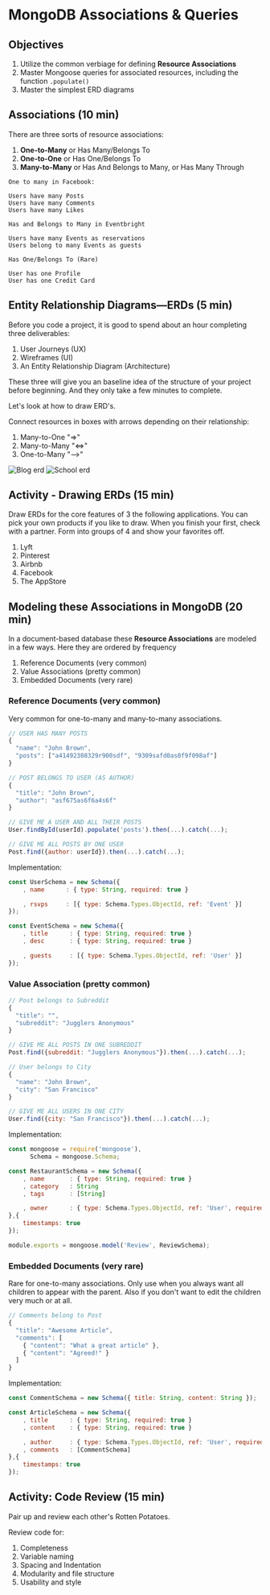 # MongoDB Associations & Queries

## Objectives

1. Utilize the common verbiage for defining **Resource Associations**
1. Master Mongoose queries for associated resources, including the function `.populate()`
1. Master the simplest ERD diagrams

## Associations (10 min)

There are three sorts of resource associations:

1. **One-to-Many** or Has Many/Belongs To
1. **One-to-One** or Has One/Belongs To
1. **Many-to-Many** or Has And Belongs to Many, or Has Many Through

```
One to many in Facebook:

Users have many Posts
Users have many Comments
Users have many Likes
```

```
Has and Belongs to Many in Eventbright

Users have many Events as reservations
Users belong to many Events as guests
```

```
Has One/Belongs To (Rare)

User has one Profile
User has one Credit Card
```

## Entity Relationship Diagrams—ERDs (5 min)

Before you code a project, it is good to spend about an hour completing three deliverables:

1. User Journeys (UX)
1. Wireframes (UI)
1. An Entity Relationship Diagram (Architecture)

These three will give you an baseline idea of the structure of your project before beginning. And they only take a few minutes to complete.

Let's look at how to draw ERD's.

Connect resources in boxes with arrows depending on their relationship:

1. Many-to-One "=>"
1. Many-to-Many  "<=>"
1. One-to-Many "-->"

![Blog erd](assets/blog-erd.jpeg)
![School erd](assets/school-erd.jpeg)

## Activity - Drawing ERDs (15 min)

Draw ERDs for the core features of 3 the following applications. You can pick your own products if you like to draw. When you finish your first, check with a partner. Form into groups of 4 and show your favorites off.

1. Lyft
1. Pinterest
1. Airbnb
1. Facebook
1. The AppStore

## Modeling these Associations in MongoDB (20 min)

In a document-based database these **Resource Associations** are modeled in a few ways. Here they are ordered by frequency

1. Reference Documents (very common)
1. Value Associations (pretty common)
1. Embedded Documents (very rare)

### Reference Documents (very common)

Very common for one-to-many and many-to-many associations.

```js
// USER HAS MANY POSTS
{
  "name": "John Brown",
  "posts": ["a41492308329r900sdf", "9309safd0as0f9f098af"]
}

// POST BELONGS TO USER (AS AUTHOR)
{
  "title": "John Brown",
  "author": "asf675as6f6a4s6f"
}

// GIVE ME A USER AND ALL THEIR POSTS
User.findById(userId).populate('posts').then(...).catch(...);

// GIVE ME ALL POSTS BY ONE USER
Post.find({author: userId}).then(...).catch(...);
```

Implementation:

```js
const UserSchema = new Schema({
    , name      : { type: String, required: true }

    , rsvps     : [{ type: Schema.Types.ObjectId, ref: 'Event' }]
});

const EventSchema = new Schema({
    , title      : { type: String, required: true }
    , desc       : { type: String, required: true }

    , guests     : [{ type: Schema.Types.ObjectId, ref: 'User' }]
});
```

### Value Association (pretty common)

```js
// Post belongs to Subreddit
{
  "title": "",
  "subreddit": "Jugglers Anonymous"
}

// GIVE ME ALL POSTS IN ONE SUBREDDIT
Post.find({subreddit: "Jugglers Anonymous"}).then(...).catch(...);

// User belongs to City
{
  "name": "John Brown",
  "city": "San Francisco"
}

// GIVE ME ALL USERS IN ONE CITY
User.find({city: "San Francisco"}).then(...).catch(...);
```

Implementation:

```js
const mongoose = require('mongoose'),
      Schema = mongoose.Schema;

const RestaurantSchema = new Schema({
    , name       : { type: String, required: true }
    , category   : String
    , tags       : [String]

    , owner      : { type: Schema.Types.ObjectId, ref: 'User', required: true }
},{
    timestamps: true
});

module.exports = mongoose.model('Review', ReviewSchema);
```

### Embedded Documents (very rare)

Rare for one-to-many associations. Only use when you always want all children to appear with the parent. Also if you don't want to edit the children very much or at all.

```js
// Comments belong to Post
{
  "title": "Awesome Article",
  "comments": [
    { "content": "What a great article" },
    { "content": "Agreed!" }
  ]
}
```

Implementation:

```js
const CommentSchema = new Schema({ title: String, content: String });

const ArticleSchema = new Schema({
    , title      : { type: String, required: true }
    , content    : { type: String, required: true }

    , author     : { type: Schema.Types.ObjectId, ref: 'User', required: true }
    , comments   : [CommentSchema]
},{
    timestamps: true
});
```

## Activity: Code Review (15 min)

Pair up and review each other's Rotten Potatoes.

Review code for:

1. Completeness
1. Variable naming
1. Spacing and Indentation
1. Modularity and file structure
1. Usability and style
